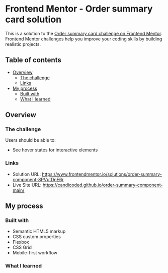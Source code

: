 # Frontend Mentor - Order summary card solution

This is a solution to the [Order summary card challenge on Frontend Mentor](https://www.frontendmentor.io/challenges/order-summary-component-QlPmajDUj). Frontend Mentor challenges help you improve your coding skills by building realistic projects. 

## Table of contents

- [Overview](#overview)
  - [The challenge](#the-challenge)
  - [Links](#links)
- [My process](#my-process)
  - [Built with](#built-with)
  - [What I learned](#what-i-learned)

## Overview

### The challenge

Users should be able to:

- See hover states for interactive elements

### Links

- Solution URL: https://www.frontendmentor.io/solutions/order-summary-component-8PVutDnE6r
- Live Site URL: https://candicoded.github.io/order-summary-component-main/

## My process

### Built with

- Semantic HTML5 markup
- CSS custom properties
- Flexbox
- CSS Grid
- Mobile-first workflow

### What I learned
